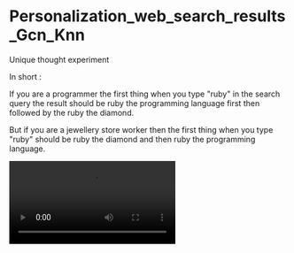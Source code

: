 # Personalization_web_search_results_Gcn_Knn
Unique thought experiment

In short : 

If you are a programmer the first thing when you type "ruby" in the search query the result should be ruby the programming language first then followed by the ruby the diamond.

But if you are a jewellery store worker then the first thing when you type "ruby" should be ruby the diamond and then ruby the programming language.

![Demo!](https://github.com/AditiThirdEye/Personalization_web_search_results_Gcn_Knn/blob/main/gyan.mp4)
